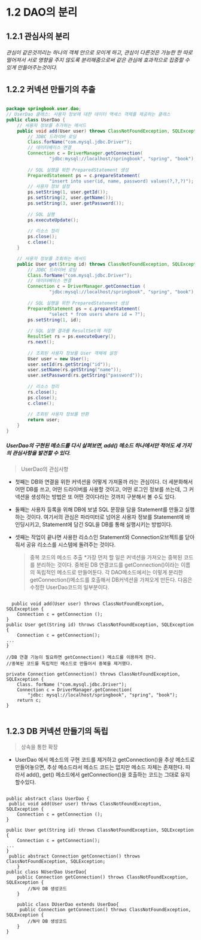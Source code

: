 # 1.2 DAO의 분리   

## 1.2.1 관심사의 분리   
###### 관심이 같은것끼리는 하나의 객체 안으로 모이게 하고, 관심이 다른것은 가능한 한 따로 떨어져서 서로 영향을 주지 않도록 분리해줌으로써 같은 관심에 효과적으로 집중할 수 있게 만들어주는것이다.


## 1.2.2 커넥션 만들기의 추출

```java   

package springbook.user.dao;
// UserDao 클래스: 사용자 정보에 대한 데이터 액세스 객체를 제공하는 클래스
public class UserDao {
    // 사용자 정보를 추가하는 메서드
    public void add(User user) throws ClassNotFoundException, SQLException { 
        // JDBC 드라이버 로딩
        Class.forName("com.mysql.jdbc.Driver");
        // 데이터베이스 연결
        Connection c = DriverManager.getConnection(
                "jdbc:mysql://localhost/springbook", "spring", "book"); 
               
        // SQL 실행을 위한 PreparedStatement 생성
        PreparedStatement ps = c.prepareStatement(
                "insert into user(id, name, password) values(?,?,?)");   
        // 사용자 정보 설정
        ps.setString(1, user.getId());
        ps.setString(2, user.getName());
        ps.setString(3, user.getPassword());
        
        // SQL 실행
        ps.executeUpdate();
  
        // 리소스 정리
        ps.close();
        c.close();
    }

    // 사용자 정보를 조회하는 메서드
    public User get(String id) throws ClassNotFoundException, SQLException { 
        // JDBC 드라이버 로딩
        Class.forName("com.mysql.jdbc.Driver");
        // 데이터베이스 연결
        Connection c = DriverManager.getConnection (
                "jdbc:mysql://localhost/springbook", "spring", "book");
        
        // SQL 실행을 위한 PreparedStatement 생성
        PreparedStatement ps = c.prepareStatement(
                "select * from users where id = ?");
        ps.setString(1, id);
        
        // SQL 실행 결과를 ResultSet에 저장
        ResultSet rs = ps.executeQuery();
        rs.next();
        
        // 조회된 사용자 정보를 User 객체에 설정
        User user = new User();
        user.setId(rs.getString("id"));
        user.setName(rs.getString("name"));
        user.setPassword(rs.getString("password"));
        
        // 리소스 정리
        rs.close();
        ps.close();
        c.close();
        
        // 조회된 사용자 정보를 반환
        return user;
    }
}   
```

##### UserDao의 구현된 메소드를 다시 살펴보면, add() 메소드 하나에서만 적어도 세 가지의 관심사항을 발견할 수 있다.

> UserDao의 관심사항
* 첫째는 DB와 연결을 위한 커넥션을 어떻게 가져올까 라는 관심이다. 더 세분화해서 어떤 DB를 쓰고, 어떤 드라이버를 사용할 것이고, 어떤 로그인 정보를 쓰는데, 그 커넥션을 생성하는 방법은 또 어떤 것이다라는 것까지 구분해서 볼 수도 있다.

* 둘째는 사용자 등록을 위해 DB에 보낼 SQL 문장을 담을 Statement를 만들고 실행하는 것이다. 여기서의 관심은 파라미터로 넘어온 사용자 정보를 Statement에 바인딩시키고, Statement에 담긴 SQL을 DB를 통해 실행시키는 방법이다.

* 셋째는 작업이 끝나면 사용한 리소스인 Statement와 Connection오브젝트를 닫아줘서 공유 리소스를 시스템에 돌려주는 것이다.

  >중복 코드의 메소드 추출
  *가장 먼저 할 일은 커넥션을 가져오는 중복된 코드를 분리하는 것이다. 중복된 DB 연결코드를 getConnection()이라는 이름의 독립적인 메소드로 만들어둔다. 각 DAO메소드에서는 이렇게 분리한 getConnection()메소드를 호출해서 DB커넥션을 가져오게 만든다. 다음은 수정한 UserDao코드의 일부분이다.

<pre>
<code>
  public void add(User user) throws ClassNotFoundException, SQLException {
    Connection c = getConnection ();
}
public User get(String id) throws ClassNotFoundException, SQLException {
    Connection c = getConnection();
...
}
    
//DB 연결 기능이 필요하면 getConnection() 메소드를 이용하게 한다.
//중복된 코드를 독립적인 메소드로 만들어서 중복을 제거했다.
    
private Connection getConnection() throws ClassNotFoundException, SQLException {
    Class. forName ("com.mysql.jdbc.Driver");
    Connection c = DriverManager.getConnection(
        "jdbc: mysql://localhost/springbook", "spring", "book");
    return c;
}
</code>
</pre>

## 1.2.3 DB 커넥션 만들기의 독립
> 상속을 통한 확장
* UserDao 에서 메소드의 구현 코드를 제거하고 getConnection()을 추상 메소드로 만들어놓으면, 추상 메소드라서 메소드 코드는 없지만 메소드 자체는 존재한다. 따라서 add(), get() 메소드에서 getConnection()을 호출하는 코드는 그대로 유지할수있다.

<pre>
<code>
public abstract class UserDao {
 public void add(User user) throws ClassNotFoundException, SQLException {
    Connection c = getConnection ();
}
    
public User get(String id) throws ClassNotFoundException, SQLException {
    Connection c = getConnection();
...
}
 public abstract Connection getConnection() throws ClassNotFoundException, SQLException;
    }
public class NUserDao UserDao{
    public Connection getConnection() throws ClassNotFoundException, SQLException {
        //N사 DB 생성코드
    }

    public class DUserDao extends UserDao{
     public Connection getConnection() throws ClassNotFoundException, SQLException {
        //N사 DB 생성코드
    }
}
</code>
</pre>
  




